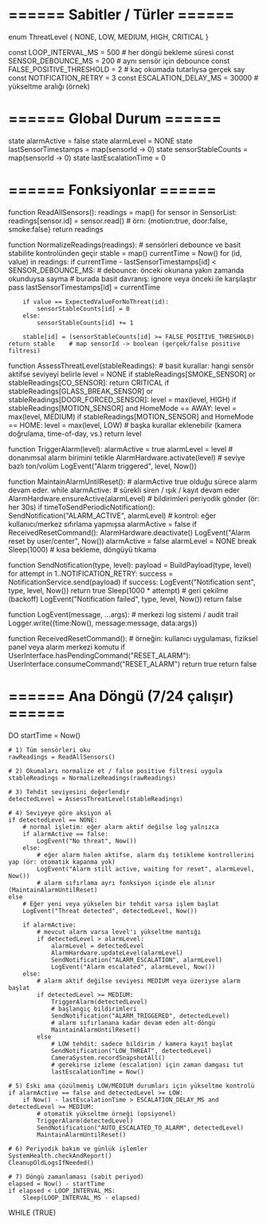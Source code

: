 # ====== Sabitler / Türler ======
enum ThreatLevel { NONE, LOW, MEDIUM, HIGH, CRITICAL }

const LOOP_INTERVAL_MS = 500            # her döngü bekleme süresi
const SENSOR_DEBOUNCE_MS = 200         # aynı sensör için debounce
const FALSE_POSITIVE_THRESHOLD = 2     # kaç okumada tutarlıysa gerçek say
const NOTIFICATION_RETRY = 3
const ESCALATION_DELAY_MS = 30000      # yükseltme aralığı (örnek)

# ====== Global Durum ======
state alarmActive = false
state alarmLevel = NONE
state lastSensorTimestamps = map(sensorId -> 0)
state sensorStableCounts = map(sensorId -> 0)
state lastEscalationTime = 0

# ====== Fonksiyonlar ======
function ReadAllSensors():
    readings = map()
    for sensor in SensorList:
        readings[sensor.id] = sensor.read()        # örn: {motion:true, door:false, smoke:false}
    return readings

function NormalizeReadings(readings):
    # sensörleri debounce ve basit stabilite kontrolünden geçir
    stable = map()
    currentTime = Now()
    for (id, value) in readings:
        if currentTime - lastSensorTimestamps[id] < SENSOR_DEBOUNCE_MS:
            # debounce: önceki okunana yakın zamanda okunduysa sayma
            # burada basit davranış: ignore veya önceki ile karşılaştır
            pass
        lastSensorTimestamps[id] = currentTime

        if value == ExpectedValueForNoThreat(id): 
            sensorStableCounts[id] = 0
        else:
            sensorStableCounts[id] += 1

        stable[id] = (sensorStableCounts[id] >= FALSE_POSITIVE_THRESHOLD)
    return stable    # map sensorId -> boolean (gerçek/false positive filtresi)

function AssessThreatLevel(stableReadings):
    # basit kurallar: hangi sensör aktifse seviyeyi belirle
    level = NONE
    if stableReadings[SMOKE_SENSOR] or stableReadings[CO_SENSOR]:
        return CRITICAL
    if stableReadings[GLASS_BREAK_SENSOR] or stableReadings[DOOR_FORCED_SENSOR]:
        level = max(level, HIGH)
    if stableReadings[MOTION_SENSOR] and HomeMode == AWAY:
        level = max(level, MEDIUM)
    if stableReadings[MOTION_SENSOR] and HomeMode == HOME:
        level = max(level, LOW)
    # başka kurallar eklenebilir (kamera doğrulama, time-of-day, vs.)
    return level

function TriggerAlarm(level):
    alarmActive = true
    alarmLevel = level
    # donanımsal alarm birimini tetikle
    AlarmHardware.activate(level)    # seviye bazlı ton/volüm
    LogEvent("Alarm triggered", level, Now())

function MaintainAlarmUntilReset():
    # alarmActive true olduğu sürece alarm devam eder.
    while alarmActive:
        # sürekli siren / ışık / kayıt devam eder
        AlarmHardware.ensureActive(alarmLevel)
        # bildirimleri periyodik gönder (ör: her 30s)
        if timeToSendPeriodicNotification():
            SendNotification("ALARM_ACTIVE", alarmLevel)
        # kontrol: eğer kullanıcı/merkez sıfırlama yapmışsa alarmActive = false
        if ReceivedResetCommand():
            AlarmHardware.deactivate()
            LogEvent("Alarm reset by user/center", Now())
            alarmActive = false
            alarmLevel = NONE
            break
        Sleep(1000)   # kısa bekleme, döngüyü tıkama

function SendNotification(type, level):
    payload = BuildPayload(type, level)
    for attempt in 1..NOTIFICATION_RETRY:
        success = NotificationService.send(payload)
        if success: 
            LogEvent("Notification sent", type, level, Now())
            return true
        Sleep(1000 * attempt)   # geri çekilme (backoff)
    LogEvent("Notification failed", type, level, Now())
    return false

function LogEvent(message, ...args):
    # merkezi log sistemi / audit trail
    Logger.write({time:Now(), message:message, data:args})

function ReceivedResetCommand():
    # örneğin: kullanıcı uygulaması, fiziksel panel veya alarm merkezi komutu
    if UserInterface.hasPendingCommand("RESET_ALARM"):
        UserInterface.consumeCommand("RESET_ALARM")
        return true
    return false

# ====== Ana Döngü (7/24 çalışır) ======
DO
    startTime = Now()

    # 1) Tüm sensörleri oku
    rawReadings = ReadAllSensors()

    # 2) Okumaları normalize et / false positive filtresi uygula
    stableReadings = NormalizeReadings(rawReadings)

    # 3) Tehdit seviyesini değerlendir
    detectedLevel = AssessThreatLevel(stableReadings)

    # 4) Seviyeye göre aksiyon al
    if detectedLevel == NONE:
        # normal işletim: eğer alarm aktif değilse log yalnızca
        if alarmActive == false:
            LogEvent("No threat", Now())
        else:
            # eğer alarm halen aktifse, alarm dış tetikleme kontrollerini yap (ör: otomatik kapanma yok)
            LogEvent("Alarm still active, waiting for reset", alarmLevel, Now())
            # alarm sıfırlama ayrı fonksiyon içinde ele alınır (MaintainAlarmUntilReset)
    else
        # Eğer yeni veya yükselen bir tehdit varsa işlem başlat
        LogEvent("Threat detected", detectedLevel, Now())

        if alarmActive:
            # mevcut alarm varsa level'ı yükseltme mantığı
            if detectedLevel > alarmLevel:
                alarmLevel = detectedLevel
                AlarmHardware.updateLevel(alarmLevel)
                SendNotification("ALARM_ESCALATION", alarmLevel)
                LogEvent("Alarm escalated", alarmLevel, Now())
        else:
            # alarm aktif değilse seviyesi MEDIUM veya üzeriyse alarm başlat
            if detectedLevel >= MEDIUM:
                TriggerAlarm(detectedLevel)
                # başlangıç bildirimleri
                SendNotification("ALARM_TRIGGERED", detectedLevel)
                # alarm sıfırlanana kadar devam eden alt-döngü
                MaintainAlarmUntilReset()
            else
                # LOW tehdit: sadece bildirim / kamera kayıt başlat
                SendNotification("LOW_THREAT", detectedLevel)
                CameraSystem.recordSnapshotAll()
                # gerekirse izleme (escalation) için zaman damgası tut
                lastEscalationTime = Now()

    # 5) Eski ama çözülmemiş LOW/MEDIUM durumları için yükseltme kontrolü
    if alarmActive == false and detectedLevel >= LOW:
        if Now() - lastEscalationTime > ESCALATION_DELAY_MS and detectedLevel >= MEDIUM:
            # otomatik yükseltme örneği (opsiyonel)
            TriggerAlarm(detectedLevel)
            SendNotification("AUTO_ESCALATED_TO_ALARM", detectedLevel)
            MaintainAlarmUntilReset()

    # 6) Periyodik bakım ve günlük işlemler
    SystemHealth.checkAndReport()
    CleanupOldLogsIfNeeded()

    # 7) Döngü zamanlaması (sabit periyod)
    elapsed = Now() - startTime
    if elapsed < LOOP_INTERVAL_MS:
        Sleep(LOOP_INTERVAL_MS - elapsed)

WHILE (TRUE)
